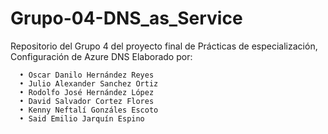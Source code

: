 # Grupo-04-DNS_as_Service
Repositorio del Grupo 4 del proyecto final de Prácticas de especialización, Configuración de Azure DNS
Elaborado por:

      •	Oscar Danilo Hernández Reyes  
      •	Julio Alexander Sanchez Ortiz
      •	Rodolfo José Hernández López
      •	David Salvador Cortez Flores
      •	Kenny Neftalí Gonzáles Escoto
      •	Said Emilio Jarquín Espino 


